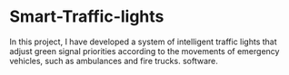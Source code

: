# Smart-Traffic-lights
In this project, I have developed a system of intelligent traffic lights that adjust green signal priorities according to the movements of emergency vehicles, such as ambulances and fire trucks. software.
